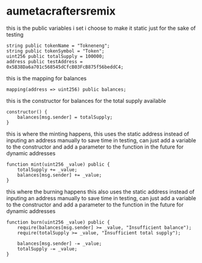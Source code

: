 # aumetacraftersremix

this is the public variables i set i choose to make it static just for the sake of testing

    string public tokenName = "Tokneneng";
    string public tokenSymbol = "Token";
    uint256 public totalSupply = 100000;
    address public testAddress = 0x5B38Da6a701c568545dCfcB03FcB875f56beddC4;

this is the mapping for balances

    mapping(address => uint256) public balances;

this is the constructor for balances for the total supply available

    constructor() {
        balances[msg.sender] = totalSupply;
    }

this is where the minting happens, this uses the static address instead of inputing an address manually to save time in testing, can just add a variable to the constructor and add a parameter to the function in the future for dynamic addresses 

    function mint(uint256 _value) public {
        totalSupply += _value;
        balances[msg.sender] += _value;
    }
    
this where the burning happens this also uses the static address instead of inputing an address manually to save time in testing, can just add a variable to the constructor and add a parameter to the function in the future for dynamic addresses 

    function burn(uint256 _value) public {
        require(balances[msg.sender] >= _value, "Insufficient balance");
        require(totalSupply >= _value, "Insufficient total supply");

        balances[msg.sender] -= _value;
        totalSupply -= _value;
    }
    

